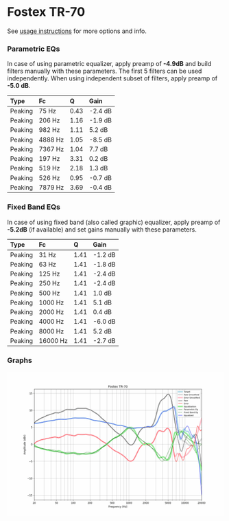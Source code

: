 # Fostex TR-70
See [usage instructions](https://github.com/jaakkopasanen/AutoEq#usage) for more options and info.

### Parametric EQs
In case of using parametric equalizer, apply preamp of **-4.9dB** and build filters manually
with these parameters. The first 5 filters can be used independently.
When using independent subset of filters, apply preamp of **-5.0 dB**.

| Type    | Fc      |    Q | Gain    |
|:--------|:--------|:-----|:--------|
| Peaking | 75 Hz   | 0.43 | -2.4 dB |
| Peaking | 206 Hz  | 1.16 | -1.9 dB |
| Peaking | 982 Hz  | 1.11 | 5.2 dB  |
| Peaking | 4888 Hz | 1.05 | -8.5 dB |
| Peaking | 7367 Hz | 1.04 | 7.7 dB  |
| Peaking | 197 Hz  | 3.31 | 0.2 dB  |
| Peaking | 519 Hz  | 2.18 | 1.3 dB  |
| Peaking | 526 Hz  | 0.95 | -0.7 dB |
| Peaking | 7879 Hz | 3.69 | -0.4 dB |

### Fixed Band EQs
In case of using fixed band (also called graphic) equalizer, apply preamp of **-5.2dB**
(if available) and set gains manually with these parameters.

| Type    | Fc       |    Q | Gain    |
|:--------|:---------|:-----|:--------|
| Peaking | 31 Hz    | 1.41 | -1.2 dB |
| Peaking | 63 Hz    | 1.41 | -1.8 dB |
| Peaking | 125 Hz   | 1.41 | -2.4 dB |
| Peaking | 250 Hz   | 1.41 | -2.4 dB |
| Peaking | 500 Hz   | 1.41 | 1.0 dB  |
| Peaking | 1000 Hz  | 1.41 | 5.1 dB  |
| Peaking | 2000 Hz  | 1.41 | 0.4 dB  |
| Peaking | 4000 Hz  | 1.41 | -6.0 dB |
| Peaking | 8000 Hz  | 1.41 | 5.2 dB  |
| Peaking | 16000 Hz | 1.41 | -2.7 dB |

### Graphs
![](./Fostex%20TR-70.png)